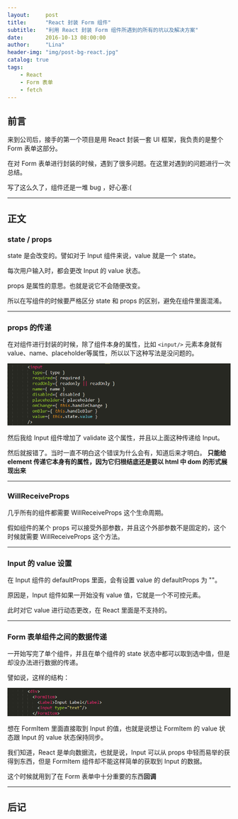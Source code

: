 ```yaml
---
layout:     post
title:      "React 封装 Form 组件"
subtitle:   "利用 React 封装 Form 组件所遇到的所有的坑以及解决方案"
date:       2016-10-13 08:00:00
author:     "Lina"
header-img: "img/post-bg-react.jpg"
catalog: true
tags:
    - React
    - Form 表单
    - fetch
---
```


## 前言

来到公司后，接手的第一个项目是用 React 封装一套 UI 框架，我负责的是整个 Form 表单这部分。

在对 Form 表单进行封装的时候，遇到了很多问题。在这里对遇到的问题进行一次总结。

写了这么久了，组件还是一堆 bug ，好心塞:(

---

## 正文

### state / props

state 是会改变的。譬如对于 Input 组件来说，value 就是一个 state。

每次用户输入时，都会更改 Input 的 value 状态。

props 是属性的意思。也就是说它不会随便改变。

所以在写组件的时候要严格区分 state 和 props 的区别，避免在组件里面混淆。

---

### props 的传递

在对组件进行封装的时候，除了组件本身的属性，比如 `<input/>` 元素本身就有 value、name、placeholder等属性，所以以下这种写法是没问题的。

![props 的传递](/img/in-posts/react_01.png)

然后我给 Input 组件增加了 validate 这个属性，并且以上面这种传递给 Input。

然后就报错了。当时一直不明白这个错误为什么会有，知道后来才明白。
**只能给 element 传递它本身有的属性，因为它归根结底还是要以 html 中 dom 的形式展现出来**

---

### WillReceiveProps

几乎所有的组件都需要 WillReceiveProps 这个生命周期。

假如组件的某个 props 可以接受外部参数，并且这个外部参数不是固定的，这个时候就需要 WillReceiveProps 这个方法。

---

### Input 的 value 设置

在 Input 组件的 defaultProps 里面，会有设置 value 的 defaultProps 为 ""。

原因是，Input 组件如果一开始没有 value 值，它就是一个不可控元素。

此时对它 value 进行动态更改，在 React 里面是不支持的。

---

### Form 表单组件之间的数据传递

一开始写完了单个组件，并且在单个组件的 state 状态中都可以取到选中值，但是却没办法进行数据的传递。

譬如说，这样的结构：

![数据传递](/img/in-posts/react_02.png)

想在 FormItem 里面直接取到 Input 的值，也就是说想让 FormItem 的 value 状态跟 Input 的 value 状态保持同步。

我们知道，React 是单向数据流，也就是说，Input 可以从 props 中轻而易举的获得到东西，但是 FormItem 组件却不能这样简单的获取到 Input 的数据。

这个时候就用到了在 Form 表单中十分重要的东西**回调**

---

## 后记






